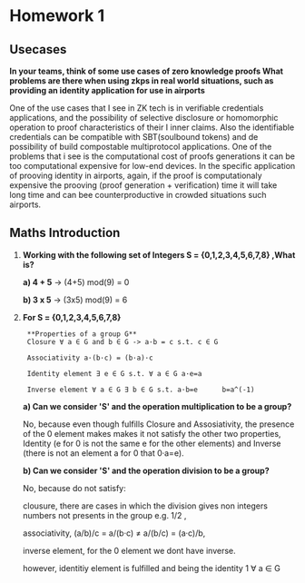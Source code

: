 # Homework 1
## Usecases
**In your teams, think of some use cases of zero knowledge proofs What problems are there when using zkps in real world situations, such as providing an identity application for use in airports**

One of the use cases that I see in ZK tech is in verifiable credentials applications, and the possibility of selective disclosure or homomorphic operation to proof characteristics of their I inner claims. Also the identifiable credentials can be compatible with SBT(soulbound tokens) and de possibility of build compostable multiprotocol applications. One of the problems that i see is the computational cost of proofs generations it can be too computational expensive for low-end devices. In the specific application of prooving identity in airports, again, if the proof is computationaly expensive the prooving (proof generation + verification) time it will take long time and can bee counterproductive in crowded situations such airports.

## Maths Introduction

1. **Working with the following set of Integers S = {0,1,2,3,4,5,6,7,8} ,What is?**

	**a) 4 + 5** -> (4+5) mod(9) = 0 
	
	**b) 3 x 5** -> (3x5) mod(9) = 6
	
	
2. **For S = {0,1,2,3,4,5,6,7,8}**

		**Properties of a group G**
		Closure ∀ a ∈ G and b ∈ G -> a·b = c s.t. c ∈ G
	
		Associativity a·(b·c) = (b·a)·c 
	
		Identity element ∃ e ∈ G s.t. ∀ a ∈ G a·e=a
	
		Inverse element ∀ a ∈ G ∃ b ∈ G s.t. a·b=e		b=a^(-1) 
		

	**a) Can we consider 'S' and the operation multiplication to be a group?**
	
	No, because even though fulfills Closure and Assosiativity, the presence of the 0 element makes makes it not satisfy the other two properties, Identity (e for 0 is not the same e for the other elements) and Inverse (there is not an element a for 0 that 0·a=e).
	

	**b) Can we consider 'S' and the operation division to be a group?**
	
	No, because do not satisfy: 
	
	clousure, there are cases in which the division gives non integers numbers not presents in the group e.g. 1/2 ,
	
	associativity, (a/b)/c = a/(b·c) ≠ a/(b/c) = (a·c)/b,
	
	inverse element, for the 0 element we dont have inverse.
	
	however, identitiy element is fulfilled and being the identity 1 ∀ a ∈ G 
	
	
	
	
	
	
	
	
	
	
	
	
